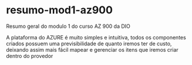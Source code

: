 # resumo-mod1-az900
Resumo geral do modulo 1 do curso AZ 900 da DIO

A plataforma do AZURE é muito simples e intuitiva, todos os componentes criados possuem uma previsibilidade de quanto iremos ter de custo, deixando assim mais fácil mapear e gerenciar os itens que iremos criar dentro do provedor
